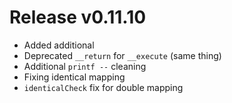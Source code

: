# Release v0.11.10

- Added additional 
- Deprecated `__return` for `__execute` (same thing)
- Additional `printf --` cleaning
- Fixing identical mapping
- `identicalCheck` fix for double mapping
